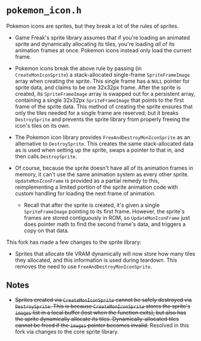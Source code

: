 
# `pokemon_icon.h`

Pokemon icons are sprites, but they break a lot of the rules of sprites.

* Game Freak's sprite library assumes that if you're loading an animated sprite and dynamically allocating its tiles, you're loading *all* of its animation frames at once. Pokemon icons instead only load the current frame.

* Pokemon icons break the above rule by passing (in `CreateMonIconSprite`) a stack-allocated single-frame `SpriteFrameImage` array when creating the sprite. This single frame has a `NULL` pointer for sprite data, and claims to be one 32x32px frame. After the sprite is created, its `SpriteFrameImage` array is swapped out for a persistent array, containing a single 32x32px `SpriteFrameImage` that points to the first frame of the sprite data. This method of creating the sprite ensures that only the tiles needed for a single frame are reserved; but it breaks `DestroySprite` and prevents the sprite library from properly freeing the icon's tiles on its own.

* The Pokemon icon library provides `FreeAndDestroyMonIconSprite` as an alternative to `DestroySprite`. This creates the same stack-allocated data as is used when setting up the sprite, swaps a pointer to that in, and then calls `DestroySprite`.

* Of course, because the sprite doesn't have all of its animation frames in memory, it can't use the same animation system as every other sprite. `UpdateMonIconFrame` is provided as a partial remedy to this, reimplementing a limited portion of the sprite animation code with custom handling for loading the next frame of animation.

  * Recall that after the sprite is created, it's given a single `SpriteFrameImage` pointing to its first frame. However, the sprite's frames are stored contiguously in ROM, so `UpdateMonIconFrame` just does pointer math to find the second frame's data, and triggers a copy on that data.

This fork has made a few changes to the sprite library:

* Sprites that allocate tile VRAM dynamically will now store how many tiles they allocated, and this information is used during teardown. This removes the need to use `FreeAndDestroyMonIconSprite`.

## Notes

* ~~Sprites created via `CreateMonIconSprite` cannot be safely destroyed via `DestroySprite`. This is because `CreateMonIconSprite` stores the sprite's `images` list in a local buffer (lost when the function exits), but also has the sprite dynamically allocate its tiles. Dynamically-allocated tiles cannot be freed if the `images` pointer becomes invalid.~~ Resolved in this fork via changes to the core sprite library.